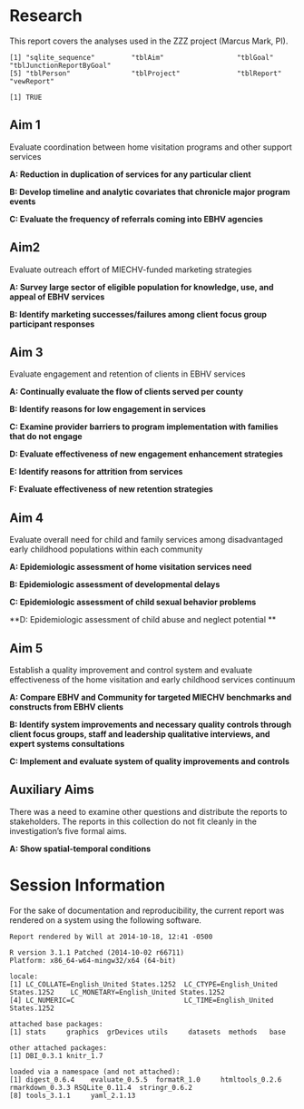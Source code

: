 Research
=================================================
This report covers the analyses used in the ZZZ project (Marcus Mark, PI).

<!--  Set the working directory to the repository's base directory; this assumes the report is nested inside of just one directory.-->


<!-- Set the report-wide options, and point to the external code file. -->

<!-- Load the packages.  Suppress the output when loading packages. --> 


<!-- Load any Global functions and variables declared in the R file.  Suppress the output. --> 


<!-- Declare any global functions specific to a Rmd output.  Suppress the output. --> 


<!-- Load the datasets.   -->

```
[1] "sqlite_sequence"         "tblAim"                  "tblGoal"                 "tblJunctionReportByGoal"
[5] "tblPerson"               "tblProject"              "tblReport"               "vewReport"              
```

```
[1] TRUE
```

<!-- Tweak the datasets.   -->


## Aim 1 
Evaluate coordination between home visitation programs and other support services 

**A: Reduction in duplication of services for any particular client**

**B: Develop timeline and analytic covariates that chronicle major program events**

**C: Evaluate the frequency of referrals coming into EBHV agencies**

## Aim2 
Evaluate outreach effort of MIECHV-funded marketing strategies 

**A: Survey large sector of eligible population for knowledge, use, and appeal of EBHV services**

**B: Identify marketing successes/failures among client focus group participant responses**

## Aim 3 
Evaluate engagement and retention of clients in EBHV services 

**A: Continually evaluate the flow of clients served per county**

**B: Identify reasons for low engagement in services**

**C: Examine provider barriers to program implementation with families that do not engage**

**D: Evaluate effectiveness of new engagement enhancement strategies**

**E: Identify reasons for attrition from services**

**F: Evaluate effectiveness of new retention strategies**

## Aim 4 
Evaluate overall need for child and family services among disadvantaged early childhood populations within each community 

**A: Epidemiologic assessment of home visitation services need**

**B: Epidemiologic assessment of developmental delays**

**C: Epidemiologic assessment of child sexual behavior problems**

**D: Epidemiologic assessment of child abuse and neglect potential **

## Aim 5 
Establish a quality improvement and control system and evaluate effectiveness of the home visitation and early childhood services continuum 

**A: Compare EBHV and Community for targeted MIECHV benchmarks and constructs from EBHV clients**

**B: Identify system improvements and necessary quality controls through client focus groups, staff and leadership qualitative interviews, and expert systems consultations**

**C: Implement and evaluate system of quality improvements and controls**

## Auxiliary Aims 
There was a need to examine other questions and distribute the reports to stakeholders. The reports in this collection do not fit cleanly in the investigation’s five formal aims. 

**A: Show spatial-temporal conditions**

# Session Information
For the sake of documentation and reproducibility, the current report was rendered on a system using the following software.


```
Report rendered by Will at 2014-10-18, 12:41 -0500
```

```
R version 3.1.1 Patched (2014-10-02 r66711)
Platform: x86_64-w64-mingw32/x64 (64-bit)

locale:
[1] LC_COLLATE=English_United States.1252  LC_CTYPE=English_United States.1252    LC_MONETARY=English_United States.1252
[4] LC_NUMERIC=C                           LC_TIME=English_United States.1252    

attached base packages:
[1] stats     graphics  grDevices utils     datasets  methods   base     

other attached packages:
[1] DBI_0.3.1 knitr_1.7

loaded via a namespace (and not attached):
[1] digest_0.6.4    evaluate_0.5.5  formatR_1.0     htmltools_0.2.6 rmarkdown_0.3.3 RSQLite_0.11.4  stringr_0.6.2  
[8] tools_3.1.1     yaml_2.1.13    
```
